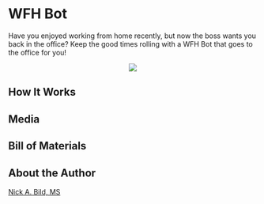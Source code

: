 # WFH Bot

Have you enjoyed working from home recently, but now the boss wants you back in the office?  Keep the good times rolling with a WFH Bot that goes to the office for you!

<p align="center">
<img src="https://raw.githubusercontent.com/nickbild/wfh_bot/main/media/full_body_sm.jpg">
</p>

## How It Works

## Media

## Bill of Materials

## About the Author

[Nick A. Bild, MS](https://nickbild79.firebaseapp.com/#!/)

